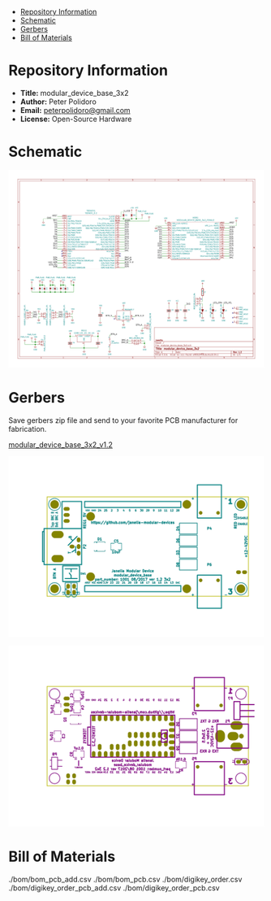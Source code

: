 - [Repository Information](#org7d8a3fc)
- [Schematic](#orge5a877f)
- [Gerbers](#org960c123)
- [Bill of Materials](#orgb2996d1)



<a id="org7d8a3fc"></a>

# Repository Information

-   **Title:** modular\_device\_base\_3x2
-   **Author:** Peter Polidoro
-   **Email:** peterpolidoro@gmail.com
-   **License:** Open-Source Hardware


<a id="orge5a877f"></a>

# Schematic

![img](./schematic/images/schematic00.png)


<a id="org960c123"></a>

# Gerbers

Save gerbers zip file and send to your favorite PCB manufacturer for fabrication.

[modular\_device\_base\_3x2\_v1.2](./gerbers/modular_device_base_3x2_v1.2.zip)

![img](./gerbers/images/gerbers00.png)

![img](./gerbers/images/gerbers01.png)


<a id="orgb2996d1"></a>

# Bill of Materials

./bom/bom\_pcb\_add.csv ./bom/bom\_pcb.csv ./bom/digikey\_order.csv ./bom/digikey\_order\_pcb\_add.csv ./bom/digikey\_order\_pcb.csv
